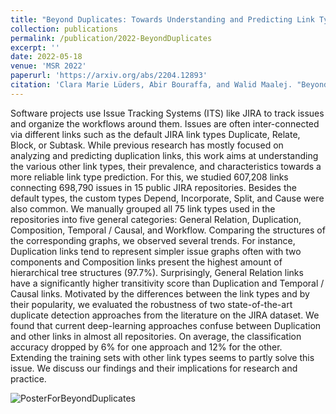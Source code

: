 ```yaml
---
title: "Beyond Duplicates: Towards Understanding and Predicting Link Types in Issue Tracking Systems"
collection: publications
permalink: /publication/2022-BeyondDuplicates
excerpt: ''
date: 2022-05-18
venue: 'MSR 2022'
paperurl: 'https://arxiv.org/abs/2204.12893'
citation: 'Clara Marie Lüders, Abir Bouraffa, and Walid Maalej. "Beyond Duplicates: Towards Understanding and Predicting Link Types in Issue Tracking Systems." <i>Mining Software Repositories 2022</i>'
---
```

Software projects use Issue Tracking Systems (ITS) like JIRA to track issues and organize the workflows around them. Issues are often inter-connected via different links such as the default JIRA link types Duplicate, Relate, Block, or Subtask. While previous research has mostly focused on analyzing and predicting duplication links, this work aims at understanding the various other link types, their prevalence, and characteristics towards a more reliable link type prediction. For this, we studied 607,208 links connecting 698,790 issues in 15 public JIRA repositories. Besides the default types, the custom types Depend, Incorporate, Split, and Cause were also common. We manually grouped all 75 link types used in the repositories into five general categories: General Relation, Duplication, Composition, Temporal / Causal, and Workflow. Comparing the structures of the corresponding graphs, we observed several trends. For instance, Duplication links tend to represent simpler issue graphs often with two components and Composition links present the highest amount of hierarchical tree structures (97.7%). Surprisingly, General Relation links have a significantly higher transitivity score than Duplication and Temporal / Causal links. Motivated by the differences between the link types and by their popularity, we evaluated the robustness of two state-of-the-art duplicate detection approaches from the literature on the JIRA dataset. We found that current deep-learning approaches confuse between Duplication and other links in almost all repositories. On average, the classification accuracy dropped by 6% for one approach and 12% for the other. Extending the training sets with other link types seems to partly solve this issue. We discuss our findings and their implications for research and practice.


![PosterForBeyondDuplicates](https://RegenKordel.github.io/files/LYNX_Poster_final.png)
